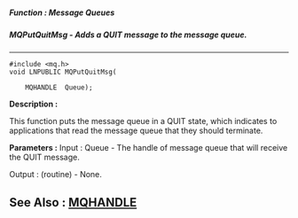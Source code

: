##### Function : Message Queues
##### MQPutQuitMsg - Adds a QUIT message to the message queue.
---
```
#include <mq.h>
void LNPUBLIC MQPutQuitMsg(

	MQHANDLE  Queue);
```
**Description :**

This function puts the message queue in a QUIT state, which indicates to 
applications that read the message queue that they should terminate. 

**Parameters :**
Input :
Queue  -  The handle of message queue that will receive the QUIT message.

Output :
(routine)  -  None.



**See Also :**
[MQHANDLE](/domino-c-api-docs/reference/Data/MQHANDLE)
---
